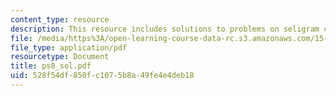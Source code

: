 ```yaml
---
content_type: resource
description: This resource includes solutions to problems on seligram case write-up.
file: /media/https%3A/open-learning-course-data-rc.s3.amazonaws.com/15-501-introduction-to-financial-and-managerial-accounting-spring-2004/528f54df850fc1075b8a49fe4e4deb18_ps8_sol.pdf
file_type: application/pdf
resourcetype: Document
title: ps8_sol.pdf
uid: 528f54df-850f-c107-5b8a-49fe4e4deb18
---
```

